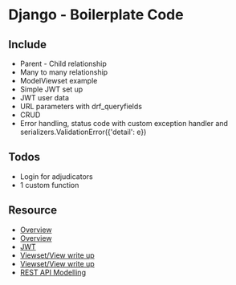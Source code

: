 # Django - Boilerplate Code

## Include

- Parent - Child relationship
- Many to many relationship
- ModelViewset example
- Simple JWT set up
- JWT user data
- URL parameters with drf_queryfields
- CRUD
- Error handling, status code with custom exception handler and serializers.ValidationError({'detail': e})

## Todos

- Login for adjudicators
- 1 custom function

## Resource

- [Overview](https://medium.com/swlh/build-your-first-rest-api-with-django-rest-framework-e394e39a482c)
- [Overview](https://github.com/dongnguyenvie/blog_audio_django_rest_fw/blob/master/audio_src/apps/articles/api/serializers.py)
- [JWT](https://www.jetbrains.com/pycharm/guide/tutorials/django-aws/rest-api-jwt/)
- [Viewset/View write up](https://stackoverflow.com/questions/60115855/difference-between-viewset-modelviewset-and-apiview)
- [Viewset/View write up](http://www.tomchristie.com/rest-framework-2-docs/api-guide/viewsets)
- [REST API Modelling](https://www.linkedin.com/pulse/rest-modeling-designing-future-friendly-api-david-hickey/)
